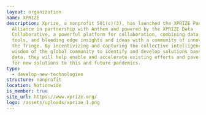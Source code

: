 ```yaml
---
layout: organization
name: XPRIZE
description: Xprize, a nonprofit 501(c)(3), has launched the XPRIZE Pandemic
  Alliance in partnership with Anthem and powered by the XPRIZE Data
  Collaborative, a powerful platform for collaboration, combining data, AI
  tools, and bleeding edge insights and ideas with a community of innovators on
  the fringe. By incentivizing and capturing the collective intelligence and
  wisdom of the global community to identify and develop solutions based on
  data, they will help enable and accelerate existing efforts and pave the way
  for new solutions to this and future pandemics.
type:
  - develop-new-technologies
structure: nonprofit
location: Nationwide
is_member: true
site_url: https://www.xprize.org/
logo: /assets/uploads/xprize_1.png
---
```

